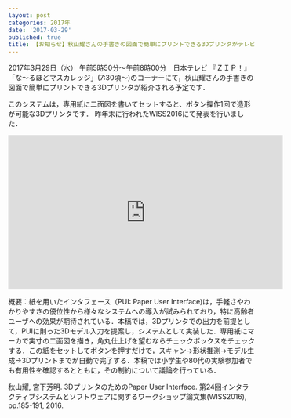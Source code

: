 ```yaml
---
layout: post
categories: 2017年
date: '2017-03-29'
published: true
title: 【お知らせ】秋山耀さんの手書きの図面で簡単にプリントできる3Dプリンタがテレビ放映されます(予定)
---
```

2017年3月29日（水） 午前5時50分～午前8時00分　日本テレビ 『ＺＩＰ！』「な～るほどマスカレッジ」(7:30頃～)のコーナーにて，秋山耀さんの手書きの図面で簡単にプリントできる3Dプリンタが紹介される予定です．

このシステムは，専用紙に二面図を書いてセットすると、ボタン操作1回で造形が可能な3Dプリンタです．
昨年末に行われたWISS2016にて発表を行いました．

<iframe width="560" height="315" src="https://www.youtube.com/embed/54m38d4nUgg" frameborder="0" allowfullscreen=""></iframe>

概要：紙を用いたインタフェース（PUI: Paper User Interface)は，手軽さやわかりやすさの優位性から様々なシステムへの導入が試みられており，特に高齢者ユーザへの効果が期待されている．本稿では，3Dプリンタでの出力を前提として，PUIに則った3Dモデル入力を提案し，システムとして実装した．専用紙にマーカで実寸の二面図を描き，角丸仕上げを望むならチェックボックスをチェックする．この紙をセットしてボタンを押すだけで，スキャン→形状推測→モデル生成→3Dプリントまでが自動で完了する．本稿では小学生や80代の実験参加者でも有用性を確認するとともに，その制約について議論を行っている．

秋山耀, 宮下芳明. 3DプリンタのためのPaper User Interface. 第24回インタラクティブシステムとソフトウェアに関するワークショップ論文集(WISS2016), pp.185-191, 2016.
